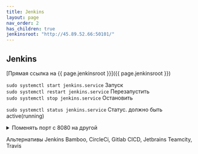 ```yaml
---
title: Jenkins
layout: page
nav_order: 2
has_children: true
jenkinsroot: "http://45.89.52.66:50101/"
---
```

## Jenkins
[Прямая ссылка на {{ page.jenkinsroot }}]({{ page.jenkinsroot }})  

`sudo systemctl start jenkins.service` Запуск  
`sudo systemctl restart jenkins.service` Перезапустить  
`sudo systemctl stop jenkins.service` Остановить  

`sudo systemctl status jenkins.service` Статус. должно быть active(running)  

<details>
<summary>Поменять порт с 8080 на другой</summary>  
<code>
systemctl edit jenkins<br>
</code>
Добавить<br>
<pre><code>
[Service]
Environment="JENKINS_PORT=8081"
</code></pre><br>
sudo nano /etc/default/jenkins Здесь настройки порта менять не получится.
</details>

Альтернативы Jenkins Bamboo, CircleCi, Gitlab CICD, Jetbrains Teamcity, Travis